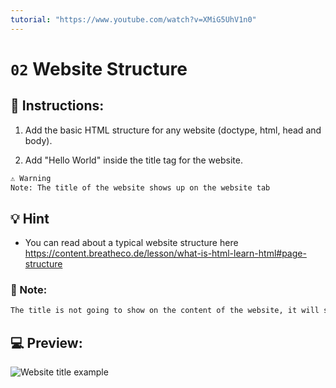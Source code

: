 ```yaml
---
tutorial: "https://www.youtube.com/watch?v=XMiG5UhV1n0"
---
```

# `02` Website Structure

## 📝 Instructions:

1. Add the basic HTML structure for any website (doctype, html, head and body).

2. Add "Hello World" inside the title tag for the website.

```md
⚠️️️️ Warning
Note: The title of the website shows up on the website tab
```

## 💡 Hint

+ You can read about a typical website structure here
https://content.breatheco.de/lesson/what-is-html-learn-html#page-structure

### 📎 Note:

```txt
The title is not going to show on the content of the website, it will show on the browser tab.
```

## 💻 Preview:

![Website title example](../../.learn/assets/02-website-structure.png?raw=true)
